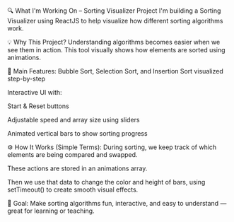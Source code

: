 🔍 What I'm Working On – Sorting Visualizer Project
I'm building a Sorting Visualizer using ReactJS to help visualize how different sorting algorithms work.

💡 Why This Project?
Understanding algorithms becomes easier when we see them in action. This tool visually shows how elements are sorted using animations.

🧩 Main Features:
Bubble Sort, Selection Sort, and Insertion Sort visualized step-by-step

Interactive UI with:

Start & Reset buttons

Adjustable speed and array size using sliders

Animated vertical bars to show sorting progress

⚙️ How It Works (Simple Terms):
During sorting, we keep track of which elements are being compared and swapped.

These actions are stored in an animations array.

Then we use that data to change the color and height of bars, using setTimeout() to create smooth visual effects.

🎯 Goal:
Make sorting algorithms fun, interactive, and easy to understand — great for learning or teaching.